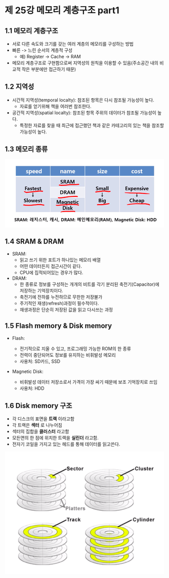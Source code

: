 # 제 25강 메모리 계층구조 part1
## 1.1 메모리 계층구조
- 서로 다른 속도와 크기를 갖는 여러 계층의 메모리를 구성하는 방법 
- 빠른 -> 느린 순서의 계층적 구성 
  - 예) Register -> Cache -> RAM
- 메모리 계층구조로 구현함으로써 지역성의 원칙을 이용할 수 있음(주소공간 내의 비교적 작은 부분에만 접근하기 때문)

## 1.2 지역성 
- 시간적 지역성(temporal localty): 참조된 항목은 다시 참조될 가능성이 높다. 
  - 자료를 얻기위해 책을 여러번 참조한다.
- 공간적 지역성(spatial localty): 참조된 항목 주위의 데이터가 참조될 가능성이 높다. 
  - 특정한 자료를 찾을 때 최근에 접근했던 책과 같은 카테고리의 있는 책을 참조할 가능성이 높다. 

## 1.3 메모리 종류

![메모리 종류](../img/메모리종류.png)

## 1.4 SRAM & DRAM
- SRAM:
  - 읽고 쓰기 위한 포트가 하나있는 메모리 배열
  - 어떤 데이터든지 접근시간이 같다.
  - CPU에 집적되어있는 경우가 많다. 
- DRAM:
  - 한 종류로 정보를 구성하는 개개의 비트를 각기 분리된 축전기(Capacitor)에 저장하는 기억장치이다. 
  - 축전기에 전하를 누전하므로 무한한 저장불가
  - 주기적인 재생(refresh)과정이 필수적이다.
  - 재생과정은 단순히 저장된 값을 읽고 다시쓰는 과정   

## 1.5 Flash memory & Disk memory
- Flash:
  - 전기적으로 지울 수 있고, 프로그래밍 가능한 ROM의 한 종류
  - 전력이 중단되어도 정보를 유지하는 비휘발성 메모리
  - 사용처: SD카드, SSD

- Magnetic Disk:
  - 비휘발성 데이터 저장소로서 가격이 가장 싸기 때문에 보조 기억장치로 쓰임
  - 사용처: HDD

## 1.6 Disk memory 구조
- 각 디스크의 표면을 **트랙** 이라고함 
- 각 트랙은 **섹터** 로 나누어짐     
- 섹터의 집합을 **클러스터** 라고함
- 모든면의 한 점에 위치한 트랙을 **실린더** 라고함.
- 전자기 코일을 가지고 있는 헤드를 통해 데이터를 읽고쓴다. 

![디스크 메모리 구조](../img/디스크메모리.png)


